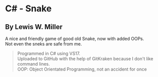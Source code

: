# C# - Snake
## By Lewis W. Miller

A nice and friendly game of good old Snake, now with added OOPs.  
Not even the sneks are safe from me.

> Programmed in C# using VS17.  
Uploaded to GitHub with the help of GitKraken because I don't like command lines.  
OOP: Object Orientated Programming, not an accident for once